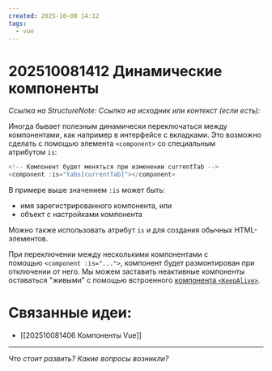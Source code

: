 ```yaml
---
created: 2025-10-08 14:12
tags:
  - vue
---
```

# 202510081412 Динамические компоненты

*Ссылка на StructureNote:*
*Ссылка на исходник или контекст (если есть):* 

Иногда бывает полезным динамически переключаться между компонентами, как например в интерфейсе с вкладками. Это возможно сделать с помощью элемента `<component>` со специальным атрибутом `is`:

```js
<!-- Компонент будет меняться при изменении currentTab -->
<component :is="tabs[currentTab]"></component>
```

В примере выше значением `:is` может быть:

- имя зарегистрированного компонента, или
- объект с настройками компонента

Можно также использовать атрибут `is` и для создания обычных HTML-элементов.

При переключении между несколькими компонентами с помощью `<component :is="...">`, компонент будет размонтирован при отключении от него. Мы можем заставить неактивные компоненты оставаться "живыми" с помощью встроенного [компонента `<KeepAlive>`](https://ru.vuejs.org/guide/built-ins/keep-alive.html).

# Связанные идеи:

* [[202510081406 Компоненты Vue]]
---

*Что стоит развить? Какие вопросы возникли?*
